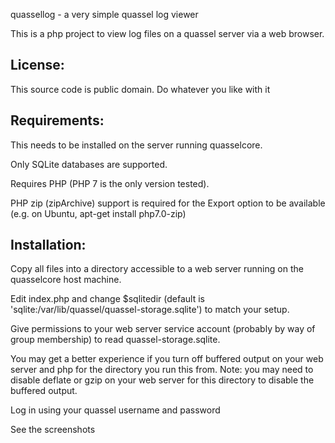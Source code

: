 quassellog - a very simple quassel log viewer

This is a php project to view log files on a quassel server via a web browser.

License:
--------
This source code is public domain. Do whatever you like with it

Requirements:
-------------
This needs to be installed on the server running quasselcore.

Only SQLite databases are supported.

Requires PHP (PHP 7 is the only version tested).

PHP zip (zipArchive) support is required for the Export option to be available (e.g. on Ubuntu, apt-get install php7.0-zip)

Installation:
-------------
Copy all files into a directory accessible to a web server running on the quasselcore host machine.

Edit index.php and change $sqlitedir (default is 'sqlite:/var/lib/quassel/quassel-storage.sqlite') to match your setup.

Give permissions to your web server service account (probably by way of group membership) to read quassel-storage.sqlite.

You may get a better experience if you turn off buffered output on your web server and php for the directory you run this from.
Note: you may need to disable deflate or gzip on your web server for this directory to disable the buffered output.

Log in using your quassel username and password

See the screenshots
